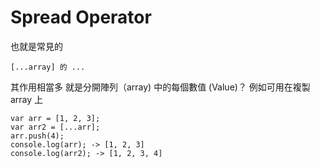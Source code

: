 # Spread Operator
 
也就是常見的

```
[...array] 的 ... 
```
其作用相當多
就是分開陣列（array) 中的每個數值 (Value)？
例如可用在複製 array 上

```
var arr = [1, 2, 3];
var arr2 = [...arr];
arr.push(4);
console.log(arr); -> [1, 2, 3]
console.log(arr2); -> [1, 2, 3, 4]
```
